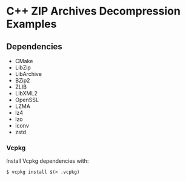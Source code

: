 # C++ ZIP Archives Decompression Examples

## Dependencies

- CMake
- LibZip
- LibArchive
- BZip2
- ZLIB
- LibXML2
- OpenSSL
- LZMA
- lz4
- lzo
- iconv
- zstd

### Vcpkg

Install Vcpkg dependencies with:

    $ vcpkg install $(< .vcpkg)
